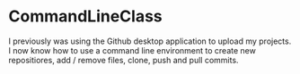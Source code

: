 # CommandLineClass

I previously was using the Github desktop application to upload my projects. 
I now know how to use a command line environment to create new repositiores, add / remove files, clone, push and pull commits.

